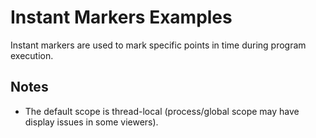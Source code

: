 # Instant Markers Examples

Instant markers are used to mark specific points in time during program execution.

## Notes

* The default scope is thread-local (process/global scope may have display issues in some viewers).
